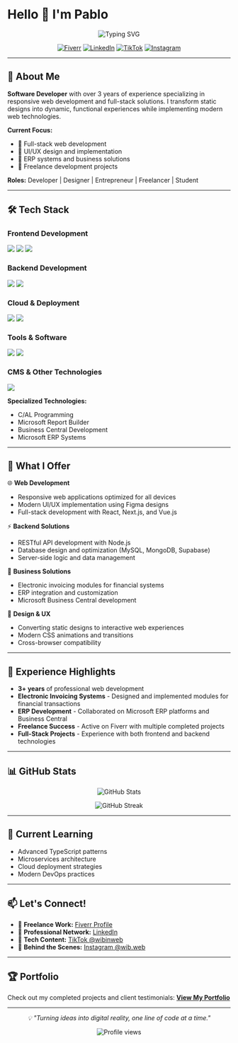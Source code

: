 # Hello 👋 I'm Pablo

<p align="center">
  <img src="https://readme-typing-svg.herokuapp.com?font=Fira+Code&pause=1000&color=36BCF7&center=true&vCenter=true&width=435&lines=Software+Developer;Full+Stack+Engineer;UI%2FUX+Enthusiast;Problem+Solver" alt="Typing SVG" />
</p>

<p align="center">
  <a href="https://es.fiverr.com/pablonietop"><img src="https://img.shields.io/badge/fiverr-1DBF73?style=for-the-badge&logo=fiverr&logoColor=white" alt="Fiverr"/></a>
  <a href="https://www.linkedin.com/in/pablo-nieto-perez-39a530292/"><img src="https://img.shields.io/badge/LinkedIn-0077B5?style=for-the-badge&logo=linkedin&logoColor=white" alt="LinkedIn"/></a>
  <a href="https://www.tiktok.com/search?q=wibinweb"><img src="https://img.shields.io/badge/TikTok-000000?style=for-the-badge&logo=tiktok&logoColor=white" alt="TikTok"/></a>
  <a href="https://www.instagram.com/wib.web/"><img src="https://img.shields.io/badge/Instagram-E4405F?style=for-the-badge&logo=instagram&logoColor=white" alt="Instagram"/></a>
</p>

---

## 🚀 About Me

**Software Developer** with over 3 years of experience specializing in responsive web development and full-stack solutions. I transform static designs into dynamic, functional experiences while implementing modern web technologies.

**Current Focus:**
- 🎯 Full-stack web development
- 🎨 UI/UX design and implementation
- 💼 ERP systems and business solutions
- 🚀 Freelance development projects

**Roles:** Developer | Designer | Entrepreneur | Freelancer | Student

---

## 🛠️ Tech Stack

### Frontend Development
<p>
  <img src="https://skillicons.dev/icons?i=html,css,sass,tailwind,bootstrap" />
  <img src="https://skillicons.dev/icons?i=js,ts,react,nextjs,vue" />
  <img src="https://skillicons.dev/icons?i=jquery" />
</p>

### Backend Development
<p>
  <img src="https://skillicons.dev/icons?i=nodejs,java,php,python" />
  <img src="https://skillicons.dev/icons?i=mysql,mongodb,supabase" />
</p>

### Cloud & Deployment
<p>
  <img src="https://skillicons.dev/icons?i=vercel,git,github" />
  <img src="https://skillicons.dev/icons?i=windows" />
</p>

### Tools & Software
<p>
  <img src="https://skillicons.dev/icons?i=vscode,sublime,figma,ps" />
  <img src="https://skillicons.dev/icons?i=postman,notion" />
</p>

### CMS & Other Technologies
<p>
  <img src="https://skillicons.dev/icons?i=wordpress" />
</p>

**Specialized Technologies:**
- C/AL Programming
- Microsoft Report Builder
- Business Central Development
- Microsoft ERP Systems

---

## 💼 What I Offer

🌐 **Web Development**
- Responsive web applications optimized for all devices
- Modern UI/UX implementation using Figma designs
- Full-stack development with React, Next.js, and Vue.js

⚡ **Backend Solutions**
- RESTful API development with Node.js
- Database design and optimization (MySQL, MongoDB, Supabase)
- Server-side logic and data management

🏢 **Business Solutions**
- Electronic invoicing modules for financial systems
- ERP integration and customization
- Microsoft Business Central development

🎨 **Design & UX**
- Converting static designs to interactive web experiences
- Modern CSS animations and transitions
- Cross-browser compatibility

---

## 🌟 Experience Highlights

- **3+ years** of professional web development
- **Electronic Invoicing Systems** - Designed and implemented modules for financial transactions
- **ERP Development** - Collaborated on Microsoft ERP platforms and Business Central
- **Freelance Success** - Active on Fiverr with multiple completed projects
- **Full-Stack Projects** - Experience with both frontend and backend technologies

---

## 📊 GitHub Stats

<p align="center">
  <img src="https://github-readme-stats.vercel.app/api?username=YOUR_GITHUB_USERNAME&show_icons=true&theme=radical" alt="GitHub Stats" />
</p>

<p align="center">
  <img src="https://github-readme-streak-stats.herokuapp.com/?user=YOUR_GITHUB_USERNAME&theme=radical" alt="GitHub Streak" />
</p>

---

## 🎯 Current Learning

- Advanced TypeScript patterns
- Microservices architecture
- Cloud deployment strategies
- Modern DevOps practices

---

## 📫 Let's Connect!

- 💼 **Freelance Work:** [Fiverr Profile](https://es.fiverr.com/pablonietop)
- 🔗 **Professional Network:** [LinkedIn](https://www.linkedin.com/in/pablo-nieto-perez-39a530292/)
- 🎥 **Tech Content:** [TikTok @wibinweb](https://www.tiktok.com/search?q=wibinweb)
- 📸 **Behind the Scenes:** [Instagram @wib.web](https://www.instagram.com/wib.web/)

---

## 🏆 Portfolio

Check out my completed projects and client testimonials:
**[View My Portfolio](https://www.fiverr.com/users/pablonietop/portfolio?roleIds=)**

---

<p align="center">
  <i>💡 "Turning ideas into digital reality, one line of code at a time."</i>
</p>

<p align="center">
  <img src="https://komarev.com/ghpvc/?username=YOUR_GITHUB_USERNAME&color=blueviolet&style=flat-square&label=Profile+Views" alt="Profile views" />
</p>

